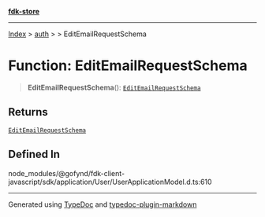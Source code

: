 [**fdk-store**](../../../README.md)
***

[Index](../../../API.md) > [auth](../../README.md) > [<internal>](../README.md) > EditEmailRequestSchema

# Function: EditEmailRequestSchema

> **EditEmailRequestSchema**(): [`EditEmailRequestSchema`](../type-aliases/type-alias.EditEmailRequestSchema.md)

## Returns

[`EditEmailRequestSchema`](../type-aliases/type-alias.EditEmailRequestSchema.md)

## Defined In

node\_modules/@gofynd/fdk-client-javascript/sdk/application/User/UserApplicationModel.d.ts:610

***
Generated using [TypeDoc](https://typedoc.org/) and [typedoc-plugin-markdown](https://www.npmjs.com/package/typedoc-plugin-markdown)
